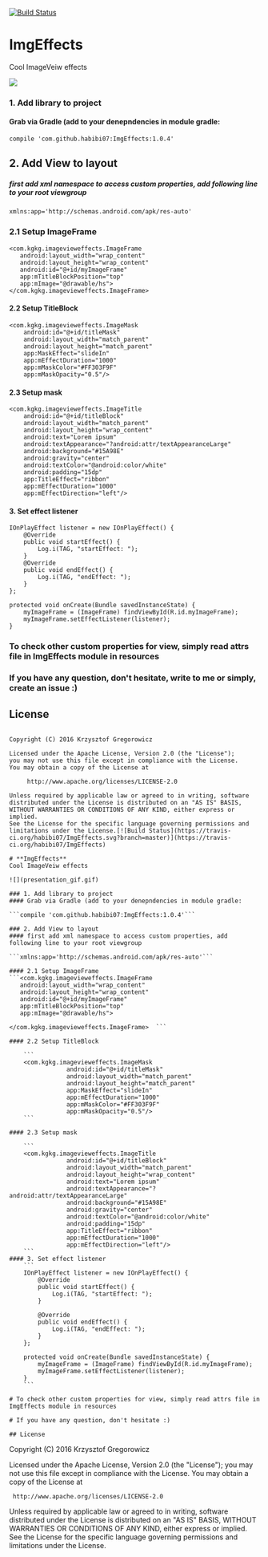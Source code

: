 [![Build Status](https://travis-ci.org/habibi07/ImgEffects.svg?branch=master)](https://travis-ci.org/habibi07/ImgEffects)

# **ImgEffects**
Cool ImageVeiw effects

![](presentation_gif.gif)

### 1. Add library to project
#### Grab via Gradle (add to your denepndencies in module gradle:

```compile 'com.github.habibi07:ImgEffects:1.0.4'```

## 2. Add View to layout
##### first add xml namespace to access custom properties, add following line to your root viewgroup

```xmlns:app='http://schemas.android.com/apk/res-auto'```

### 2.1 Setup ImageFrame
```
<com.kgkg.imagevieweffects.ImageFrame
   android:layout_width="wrap_content"
   android:layout_height="wrap_content"
   android:id="@+id/myImageFrame"
   app:mTitleBlockPosition="top"
   app:mImage="@drawable/hs">
</com.kgkg.imagevieweffects.ImageFrame>
```

#### 2.2 Setup TitleBlock

```
<com.kgkg.imagevieweffects.ImageMask
    android:id="@+id/titleMask"
    android:layout_width="match_parent"
    android:layout_height="match_parent"
    app:MaskEffect="slideIn"
    app:mEffectDuration="1000"
    app:mMaskColor="#FF303F9F"
    app:mMaskOpacity="0.5"/>
```

#### 2.3 Setup mask
```
<com.kgkg.imagevieweffects.ImageTitle
    android:id="@+id/titleBlock"
    android:layout_width="match_parent"
    android:layout_height="wrap_content"
    android:text="Lorem ipsum"
    android:textAppearance="?android:attr/textAppearanceLarge"
    android:background="#15A98E"
    android:gravity="center"
    android:textColor="@android:color/white"
    android:padding="15dp"
    app:TitleEffect="ribbon"
    app:mEffectDuration="1000"
    app:mEffectDirection="left"/>
```
    
#### 3. Set effect listener
```
IOnPlayEffect listener = new IOnPlayEffect() {
    @Override
    public void startEffect() {
        Log.i(TAG, "startEffect: ");
    }
    @Override
    public void endEffect() {
        Log.i(TAG, "endEffect: ");
    }
};

protected void onCreate(Bundle savedInstanceState) {
    myImageFrame = (ImageFrame) findViewById(R.id.myImageFrame);
    myImageFrame.setEffectListener(listener);
}  
```

### To check other custom properties for view, simply read attrs file in ImgEffects module in resources

### If you have any question, don't hesitate, write to me or simply, create an issue :)


## License
```

Copyright (C) 2016 Krzysztof Gregorowicz

Licensed under the Apache License, Version 2.0 (the "License");
you may not use this file except in compliance with the License.
You may obtain a copy of the License at

     http://www.apache.org/licenses/LICENSE-2.0

Unless required by applicable law or agreed to in writing, software
distributed under the License is distributed on an "AS IS" BASIS,
WITHOUT WARRANTIES OR CONDITIONS OF ANY KIND, either express or implied.
See the License for the specific language governing permissions and
limitations under the License.[![Build Status](https://travis-ci.org/habibi07/ImgEffects.svg?branch=master)](https://travis-ci.org/habibi07/ImgEffects)

# **ImgEffects**
Cool ImageVeiw effects

![](presentation_gif.gif)

### 1. Add library to project
#### Grab via Gradle (add to your denepndencies in module gradle:

```compile 'com.github.habibi07:ImgEffects:1.0.4'```

### 2. Add View to layout
#### first add xml namespace to access custom properties, add following line to your root viewgroup

```xmlns:app='http://schemas.android.com/apk/res-auto'```

#### 2.1 Setup ImageFrame
```<com.kgkg.imagevieweffects.ImageFrame
   android:layout_width="wrap_content"
   android:layout_height="wrap_content"
   android:id="@+id/myImageFrame"
   app:mTitleBlockPosition="top"
   app:mImage="@drawable/hs">
   
</com.kgkg.imagevieweffects.ImageFrame>  ```

#### 2.2 Setup TitleBlock

    ```
    <com.kgkg.imagevieweffects.ImageMask
                android:id="@+id/titleMask"
                android:layout_width="match_parent"
                android:layout_height="match_parent"
                app:MaskEffect="slideIn"
                app:mEffectDuration="1000"
                app:mMaskColor="#FF303F9F"
                app:mMaskOpacity="0.5"/>
    ```

#### 2.3 Setup mask

    ```
    <com.kgkg.imagevieweffects.ImageTitle
                android:id="@+id/titleBlock"
                android:layout_width="match_parent"
                android:layout_height="wrap_content"
                android:text="Lorem ipsum"
                android:textAppearance="?android:attr/textAppearanceLarge"
                android:background="#15A98E"
                android:gravity="center"
                android:textColor="@android:color/white"
                android:padding="15dp"
                app:TitleEffect="ribbon"
                app:mEffectDuration="1000"
                app:mEffectDirection="left"/>
    ```
#### 3. Set effect listener
    ```
    IOnPlayEffect listener = new IOnPlayEffect() {
        @Override
        public void startEffect() {
            Log.i(TAG, "startEffect: ");
        }

        @Override
        public void endEffect() {
            Log.i(TAG, "endEffect: ");
        }
    };
    
    protected void onCreate(Bundle savedInstanceState) {
        myImageFrame = (ImageFrame) findViewById(R.id.myImageFrame);
        myImageFrame.setEffectListener(listener);
    }  
    ```

# To check other custom properties for view, simply read attrs file in ImgEffects module in resources

# If you have any question, don't hesitate :)

## License
```

Copyright (C) 2016 Krzysztof Gregorowicz

Licensed under the Apache License, Version 2.0 (the "License");
you may not use this file except in compliance with the License.
You may obtain a copy of the License at

     http://www.apache.org/licenses/LICENSE-2.0

Unless required by applicable law or agreed to in writing, software
distributed under the License is distributed on an "AS IS" BASIS,
WITHOUT WARRANTIES OR CONDITIONS OF ANY KIND, either express or implied.
See the License for the specific language governing permissions and
limitations under the License.